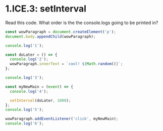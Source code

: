 # 1.ICE.3: setInterval

Read this code. What order is the the console.logs going to be printed in?

```javascript
const wowParagraph = document.createElement('p');
document.body.appendChild(wowParagraph);

console.log('1');

const doLater = () => {
  console.log('2');
  wowParagraph.innerText = `cool! ${Math.random()}`;
};

console.log('3');

const myNewMain = (event) => {
  console.log('4');

  setInterval(doLater, 1000);
};
console.log('5');

wowParagraph.addEventListener('click', myNewMain);
console.log('6');
```
